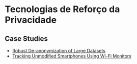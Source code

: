 # Tecnologias de Reforço da Privacidade

## Case Studies

-   [Robust De-anonymization of Large Datasets](CaseStudy1)
-   [Tracking Unmodified Smartphones Using Wi-Fi Monitors](CaseStudy2)
